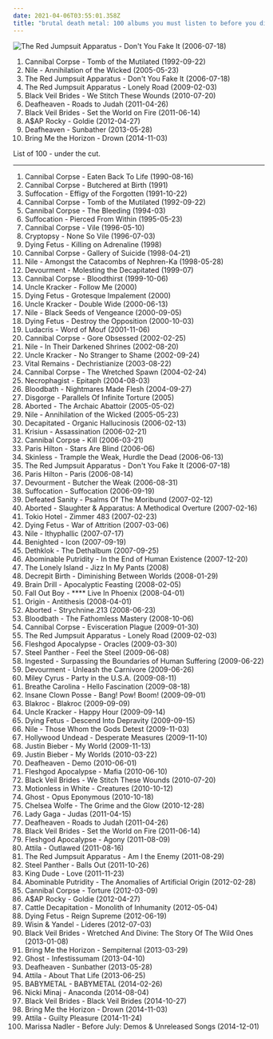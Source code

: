 ```yaml
---
date: 2021-04-06T03:55:01.358Z
title: "brutal death metal: 100 albums you must listen to before you die"
---
```

![The Red Jumpsuit Apparatus - Don&#39;t You Fake It (2006-07-18)](http://coverartarchive.org/release/76360728-22dd-4c57-86d2-481b4a2e88fc/12966416160-500.jpg "The Red Jumpsuit Apparatus - Don't You Fake It (2006-07-18)")
<ol class="albums">
<li data-cover="https://img.discogs.com/bXnGx8FVcRf8JtYlZzkzm6ybLCo=/fit-in/300x225/filters:strip_icc():format(jpeg):mode_rgb():quality(90)/discogs-images/R-2579786-1447271323-2062.jpeg.jpg" data-tags="death metal" role="button">Cannibal Corpse - Tomb of the Mutilated (1992-09-22)</li>
<li data-cover="http://coverartarchive.org/release/ca5124df-8ee2-49c8-9d62-7d497b28ae00/24438029985-500.jpg" data-tags="death metal" role="button">Nile - Annihilation of the Wicked (2005-05-23)</li>
<li data-cover="http://coverartarchive.org/release/76360728-22dd-4c57-86d2-481b4a2e88fc/12966416160-500.jpg" data-tags="rock, alternative rock, emo, screamo" role="button">The Red Jumpsuit Apparatus - Don't You Fake It (2006-07-18)</li>
<li data-cover="https://img.discogs.com/E4w6sriYFu-i4KerVGtFk-uMSZU=/fit-in/598x597/filters:strip_icc():format(jpeg):mode_rgb():quality(90)/discogs-images/R-2777884-1300610692.jpeg.jpg" data-tags="female fronted metal, female vocalists, hair metal, reggaeton, female vocalist, queercore, goregrind, homocore, brutal death metal, nsbm, a campire and a tent and a flashlight and some matches and a tree and that river and my glasses and a spaceship and a really really big bear but the bear is really really far away, drops wet cement on unsuspecting crippled children, a place for people with that tiny black spot on their brain to go when the darkness leaks out and does what it wills, erotic, brutal deathcore, nazi, crimes against humanity, national socialist black metal, swag, fashioncore, antifa, niggacore, a campfire and a tent and a flashlight and some matches and a tree and that river and my glasses and a spaceship and a really really big bear but the bear is really really far away, music to suck cock to, homoerotic, man in the pickle suit tricked me again, wagnerian arrangements, no pubic hair, music to have anal sex to" role="button">The Red Jumpsuit Apparatus - Lonely Road (2009-02-03)</li>
<li data-cover="http://coverartarchive.org/release/93ec657e-220a-4d21-a4c2-dc1028221ed5/8675348488-500.jpg" data-tags="post-hardcore" role="button">Black Veil Brides - We Stitch These Wounds (2010-07-20)</li>
<li data-cover="http://coverartarchive.org/release/e6b250b5-d81f-4303-95c0-460e1c3ce897/17498799005-500.jpg" data-tags="atmospheric black metal, black metal, post-rock" role="button">Deafheaven - Roads to Judah (2011-04-26)</li>
<li data-cover="http://coverartarchive.org/release/50e98987-a1bd-48d9-9e21-52c69f45071d/1718126861-500.jpg" data-tags="hard rock" role="button">Black Veil Brides - Set the World on Fire (2011-06-14)</li>
<li data-cover="http://coverartarchive.org/release/47db0ca6-078c-4b2c-84e3-462141d540cf/1095434037-500.jpg" data-tags="female fronted metal, hip-hop, hair metal, skinhead, reggaeton, female vocalist, queercore, gold, rac, goregrind, homocore, deathcore, brutal death metal, nsbm, deathgrind, hatecore, crunkcore, brutal deathcore, nazi, crimes against humanity, national socialist black metal, fashioncore, antifa, moshcore, blackcore, nigga, music to suck cock to, homoerotic, music to have anal sex to, asap rocky,  a$ap rocky" role="button">A$AP Rocky - Goldie (2012-04-27)</li>
<li data-cover="http://coverartarchive.org/release/2c6513c0-7b01-4b36-836c-d400e80e8072/25313095145-500.jpg" data-tags="post-black metal, blackgaze" role="button">Deafheaven - Sunbather (2013-05-28)</li>
<li data-cover="http://coverartarchive.org/release/304c9ca2-90a7-46ec-98d3-36ce28714ec2/8655187028-500.jpg" data-tags="true norwegian black metal, female fronted metal, female vocalists, reggaeton, female vocalist, queercore, post-hardcore, goregrind, homocore, brutal death metal, nsbm, a campire and a tent and a flashlight and some matches and a tree and that river and my glasses and a spaceship and a really really big bear but the bear is really really far away, drops wet cement on unsuspecting crippled children, a place for people with that tiny black spot on their brain to go when the darkness leaks out and does what it wills, erotic, true metal, true black metal, brutal deathcore, nazi, crimes against humanity, national socialist black metal, swag, fashioncore, antifa, niggacore, gay black metal, a campfire and a tent and a flashlight and some matches and a tree and that river and my glasses and a spaceship and a really really big bear but the bear is really really far away, music to suck cock to, homoerotic, man in the pickle suit tricked me again, wagnerian arrangements, no pubic hair, music to have anal sex to, gaygrind, proud to be gay" role="button">Bring Me the Horizon - Drown (2014-11-03)</li>
</ol>
List of 100 - under the cut.
<!-- more -->

_________________

<ol class="albums">
<li data-cover="https://img.discogs.com/glSO_BJskIBehqGY-UevRv_AReQ=/fit-in/216x216/filters:strip_icc():format(jpeg):mode_rgb():quality(90)/discogs-images/R-1639772-1233897783.jpeg.jpg" data-tags="death metal" role="button">
Cannibal Corpse - Eaten Back To Life (1990-08-16)
</li>
<li data-cover="https://img.discogs.com/IaZOSf_Tq27HSEywCm3fm-BtTx0=/fit-in/600x584/filters:strip_icc():format(jpeg):mode_rgb():quality(90)/discogs-images/R-5041433-1490470276-7462.jpeg.jpg" data-tags="death metal" role="button">
Cannibal Corpse - Butchered at Birth (1991)
</li>
<li data-cover="http://coverartarchive.org/release/b83458f4-58db-4b00-952d-1c3890b3fd1b/5852144410-500.jpg" data-tags="death metal" role="button">
Suffocation - Effigy of the Forgotten (1991-10-22)
</li>
<li data-cover="https://img.discogs.com/bXnGx8FVcRf8JtYlZzkzm6ybLCo=/fit-in/300x225/filters:strip_icc():format(jpeg):mode_rgb():quality(90)/discogs-images/R-2579786-1447271323-2062.jpeg.jpg" data-tags="death metal" role="button">
Cannibal Corpse - Tomb of the Mutilated (1992-09-22)
</li>
<li data-cover="http://coverartarchive.org/release/81742ddb-2a85-4d19-867c-79cc3f37c461/3507526774-500.jpg" data-tags="death metal" role="button">
Cannibal Corpse - The Bleeding (1994-03)
</li>
<li data-cover="http://coverartarchive.org/release/c09ec022-2459-444a-8f59-ea363df28575/24459277900-500.jpg" data-tags="death metal" role="button">
Suffocation - Pierced From Within (1995-05-23)
</li>
<li data-cover="http://coverartarchive.org/release/157b3c9b-3678-4ea5-8227-fca19d284db3/25665150361-500.jpg" data-tags="death metal" role="button">
Cannibal Corpse - Vile (1996-05-10)
</li>
<li data-cover="https://img.discogs.com/_fhdnsIJfaADES1312cy1SvPd7E=/fit-in/600x600/filters:strip_icc():format(jpeg):mode_rgb():quality(90)/discogs-images/R-3606752-1356082773-8996.jpeg.jpg" data-tags="death metal, technical death metal" role="button">
Cryptopsy - None So Vile (1996-07-03)
</li>
<li data-cover="https://img.discogs.com/wkTSKHPUoBzHP15DFFcSvevSoyk=/fit-in/600x610/filters:strip_icc():format(jpeg):mode_rgb():quality(90)/discogs-images/R-771583-1322919182.jpeg.jpg" data-tags="death metal" role="button">
Dying Fetus - Killing on Adrenaline (1998)
</li>
<li data-cover="http://coverartarchive.org/release/4ed3dc1c-6628-3c40-b0d8-7743b4b068fa/10518410932-500.jpg" data-tags="death metal" role="button">
Cannibal Corpse - Gallery of Suicide (1998-04-21)
</li>
<li data-cover="https://img.discogs.com/1shcZ_nz2dW62FBfbV2quvbpRMU=/fit-in/387x600/filters:strip_icc():format(jpeg):mode_rgb():quality(90)/discogs-images/R-6282818-1417876455-8639.jpeg.jpg" data-tags="death metal" role="button">
Nile - Amongst the Catacombs of Nephren-Ka (1998-05-28)
</li>
<li data-cover="http://coverartarchive.org/release/a57a70aa-f6f9-42dc-8dfc-6c218c59cb36/15903473429-500.jpg" data-tags="brutal death metal, death metal" role="button">
Devourment - Molesting the Decapitated (1999-07)
</li>
<li data-cover="http://coverartarchive.org/release/c1610d9e-7c0c-40ab-8e0f-77c6dfce123b/10518470373-500.jpg" data-tags="death metal" role="button">
Cannibal Corpse - Bloodthirst (1999-10-06)
</li>
<li data-cover="http://coverartarchive.org/release/1243f35f-687a-46b8-bae5-483feebc9e6b/2952118453-500.jpg" data-tags="follow me" role="button">
Uncle Kracker - Follow Me (2000)
</li>
<li data-cover="https://img.discogs.com/Tp-D7LZY9JT4eU3cxIDpyQGpw9Y=/fit-in/600x600/filters:strip_icc():format(jpeg):mode_rgb():quality(90)/discogs-images/R-7293017-1438181127-5042.jpeg.jpg" data-tags="death metal, brutal death metal" role="button">
Dying Fetus - Grotesque Impalement (2000)
</li>
<li data-cover="http://coverartarchive.org/release/cf54eea5-b411-42e0-9a74-d8c140ef34e3/7409943029-500.jpg" data-tags="pifou station" role="button">
Uncle Kracker - Double Wide (2000-06-13)
</li>
<li data-cover="http://coverartarchive.org/release/cc155c4e-0747-44c8-8d16-3ba11759a864/9692621053-500.jpg" data-tags="death metal" role="button">
Nile - Black Seeds of Vengeance (2000-09-05)
</li>
<li data-cover="http://coverartarchive.org/release/8b4c9a14-0190-483c-9f94-0aec0694954e/9670537330-500.jpg" data-tags="death metal" role="button">
Dying Fetus - Destroy the Opposition (2000-10-03)
</li>
<li data-cover="https://img.discogs.com/tGHlmKMFiBb3NIT2hGICAqydWmc=/fit-in/600x600/filters:strip_icc():format(jpeg):mode_rgb():quality(90)/discogs-images/R-262745-1212104777.jpeg.jpg" data-tags="rap, hip-hop, ludacris" role="button">
Ludacris - Word of Mouf (2001-11-06)
</li>
<li data-cover="https://img.discogs.com/kWLHCcXUNMt-vlmcEhJ1wDu9jTM=/fit-in/600x598/filters:strip_icc():format(jpeg):mode_rgb():quality(90)/discogs-images/R-2893322-1586860460-8293.jpeg.jpg" data-tags="death metal" role="button">
Cannibal Corpse - Gore Obsessed (2002-02-25)
</li>
<li data-cover="https://img.discogs.com/beYJ0vbaSav1h-ZJJYwvtYASWtg=/fit-in/600x526/filters:strip_icc():format(jpeg):mode_rgb():quality(90)/discogs-images/R-6507757-1447088929-2827.jpeg.jpg" data-tags="death metal, technical death metal" role="button">
Nile - In Their Darkened Shrines (2002-08-20)
</li>
<li data-cover="http://coverartarchive.org/release/649f134d-d733-4908-9004-d3d8edd506b0/24447477256-500.jpg" data-tags="alternative rock, edgy, queer, queercore, southern rock, beer, kid rock, male vocals, based, scat, brutal death metal, creepy, racism, moisture, bananas, trump, treble, cracked, farts, creed, racist, nickelback, girls girls girls, my nigga, poopy, hebo, hillary clinton, jihad, fart, donald trump, fecal, flatulence, coprogrind, sjw, genderqueer, grady, maga, farting, youngstar, kkk country, racist country, little star, politically correct, moist, i would like to spend an afternoon rubbing her breasts with warm mineral oil, scat goregrind, pissgore, rei do pop, agender, n word, queer metal, shady grady, seahawks, scatgrind, beste country musik wo gibt, fart rock, music to fart to, post-post-grunge, 2edgy4me, mitch mcconnell, brayden, jayden, fecalgrind, non-binary, planet kolob, where gods began, grumpy still skin, soft and moist, without artistic merit, dake-bonoism, masturbation fodder, squeeze the boobies, listen to u2, beneficial, conforms to dake-bonoistic doctrine, they always conform to dake-bonoistic doctrine, imaginary girlfriend, it starts with one thing i dont know why it doesnt even matter how hard you try keep that in mind i designed this rhyme, make america great again, fart pop, plopper, deekles, hollow monkey, poopy-man, you can listen on a thursday, adsfghjklmn, fuck me daddy, similar to johnny rebel, pwr bttm, too much swearing, kayden, dustin lynch " role="button">
Uncle Kracker - No Stranger to Shame (2002-09-24)
</li>
<li data-cover="https://img.discogs.com/Hj6SqOwU4svfM1D0YtDtOzLgmtk=/fit-in/600x600/filters:strip_icc():format(jpeg):mode_rgb():quality(90)/discogs-images/R-877031-1168212023.jpeg.jpg" data-tags="death metal" role="button">
Vital Remains - Dechristianize (2003-08-22)
</li>
<li data-cover="https://img.discogs.com/72wAZhK1q-JdzsBdsvN6bOmBNw8=/fit-in/600x533/filters:strip_icc():format(jpeg):mode_rgb():quality(90)/discogs-images/R-5422392-1463330353-9026.jpeg.jpg" data-tags="death metal" role="button">
Cannibal Corpse - The Wretched Spawn (2004-02-24)
</li>
<li data-cover="http://coverartarchive.org/release/6fd013d6-d481-45fe-8746-e99de6cd6aeb/6127775279-500.jpg" data-tags="technical death metal" role="button">
Necrophagist - Epitaph (2004-08-03)
</li>
<li data-cover="http://coverartarchive.org/release/85653bfa-ebdc-4422-89cc-f97f4e1d3f5e/12003424283-500.jpg" data-tags="death metal" role="button">
Bloodbath - Nightmares Made Flesh (2004-09-27)
</li>
<li data-cover="http://coverartarchive.org/release/08a85420-0fc6-4d94-81a0-858bff7d3b40/13912077048-500.jpg" data-tags="brutal death metal" role="button">
Disgorge - Parallels Of Infinite Torture (2005)
</li>
<li data-cover="http://coverartarchive.org/release/4b87e1a4-bbb8-4dc4-92f9-2dc8170ccbf4/6991965580-500.jpg" data-tags="death metal" role="button">
Aborted - The Archaic Abattoir (2005-05-02)
</li>
<li data-cover="http://coverartarchive.org/release/ca5124df-8ee2-49c8-9d62-7d497b28ae00/24438029985-500.jpg" data-tags="death metal" role="button">
Nile - Annihilation of the Wicked (2005-05-23)
</li>
<li data-cover="https://img.discogs.com/aUQCIzkE9w7lqjaq3zZ6Hg3JHVI=/fit-in/600x600/filters:strip_icc():format(jpeg):mode_rgb():quality(90)/discogs-images/R-1793437-1304159628.jpeg.jpg" data-tags="death metal, technical death metal" role="button">
Decapitated - Organic Hallucinosis (2006-02-13)
</li>
<li data-cover="https://img.discogs.com/89V0x-dQbxeqMvDgzG8DSii9It8=/fit-in/600x598/filters:strip_icc():format(jpeg):mode_rgb():quality(90)/discogs-images/R-13493246-1555245440-2782.jpeg.jpg" data-tags="death metal, brutal death metal" role="button">
Krisiun - Assassination (2006-02-21)
</li>
<li data-cover="http://coverartarchive.org/release/c16b53d9-5ada-4f9c-a717-3a51e59cb20b/15662034852-500.jpg" data-tags="death metal" role="button">
Cannibal Corpse - Kill (2006-03-21)
</li>
<li data-cover="https://img.discogs.com/SYzDTrLC2c1p-bGG6Pzj7BUKmfg=/fit-in/600x461/filters:strip_icc():format(jpeg):mode_rgb():quality(90)/discogs-images/R-720262-1497052377-8814.jpeg.jpg" data-tags="pop, dance, electropop, female vocalists" role="button">
Paris Hilton - Stars Are Blind (2006-06)
</li>
<li data-cover="https://img.discogs.com/bLRElUjVVTcWqCxIYW3kdSBboGc=/fit-in/300x300/filters:strip_icc():format(jpeg):mode_rgb():quality(90)/discogs-images/R-6289492-1435808005-2217.jpeg.jpg" data-tags="death metal, brutal death metal" role="button">
Skinless - Trample the Weak, Hurdle the Dead (2006-06-13)
</li>
<li data-cover="http://coverartarchive.org/release/76360728-22dd-4c57-86d2-481b4a2e88fc/12966416160-500.jpg" data-tags="rock, alternative rock, emo, screamo" role="button">
The Red Jumpsuit Apparatus - Don't You Fake It (2006-07-18)
</li>
<li data-cover="http://coverartarchive.org/release/6c191971-961e-465e-985f-02a3dc24bde0/10431360135-500.jpg" data-tags="pop, dance, electropop" role="button">
Paris Hilton - Paris (2006-08-14)
</li>
<li data-cover="http://coverartarchive.org/release/3d6ab2c1-ec11-47cd-8e09-53892788b3d0/14059668217-500.jpg" data-tags="brutal death metal" role="button">
Devourment - Butcher the Weak (2006-08-31)
</li>
<li data-cover="https://img.discogs.com/7tX4dKwj5LkatsLW7YVJJDr_2B8=/fit-in/202x201/filters:strip_icc():format(jpeg):mode_rgb():quality(90)/discogs-images/R-2235435-1331875584.jpeg.jpg" data-tags="death metal" role="button">
Suffocation - Suffocation (2006-09-19)
</li>
<li data-cover="http://coverartarchive.org/release/c77bf183-76e1-40d5-8483-0ff44f074e5b/24664881686-500.jpg" data-tags="brutal death metal" role="button">
Defeated Sanity - Psalms Of The Moribund (2007-02-12)
</li>
<li data-cover="https://img.discogs.com/MOp5muXIdWKvPBDYOmP8JPci-ck=/fit-in/600x570/filters:strip_icc():format(jpeg):mode_rgb():quality(90)/discogs-images/R-10963729-1507308454-8929.jpeg.jpg" data-tags="death metal, brutal death metal" role="button">
Aborted - Slaughter & Apparatus: A Methodical Overture (2007-02-16)
</li>
<li data-cover="http://coverartarchive.org/release/e0794c3b-2f66-41fc-8619-cf859d64353c/7595175908-500.jpg" data-tags="tokio hotel, rock, german" role="button">
Tokio Hotel - Zimmer 483 (2007-02-23)
</li>
<li data-cover="https://img.discogs.com/XdqLJmvm2bPOEIAp6G5hA8ECRbU=/fit-in/483x490/filters:strip_icc():format(jpeg):mode_rgb():quality(90)/discogs-images/R-922770-1388153901-4381.jpeg.jpg" data-tags="death metal" role="button">
Dying Fetus - War of Attrition (2007-03-06)
</li>
<li data-cover="http://coverartarchive.org/release/5c72f5ea-ce1d-33b3-8d0a-32c6901faffb/18352306915-500.jpg" data-tags="death metal, technical death metal" role="button">
Nile - Ithyphallic (2007-07-17)
</li>
<li data-cover="http://coverartarchive.org/release/7efed507-a680-4768-aa9f-26bb47ece6ea/25898543404-500.jpg" data-tags="death metal, brutal death metal" role="button">
Benighted - Icon (2007-09-19)
</li>
<li data-cover="http://coverartarchive.org/release/3ff4e6a8-52a9-49a5-b264-986a772fdddf/996842836-500.jpg" data-tags="melodic death metal, death metal, blacker than the blackest black times infinity" role="button">
Dethklok - The Dethalbum (2007-09-25)
</li>
<li data-cover="http://coverartarchive.org/release/13f0067d-28b5-43b4-bccf-dc80cded6a3f/927318791-500.jpg" data-tags="brutal death metal" role="button">
Abominable Putridity - In the End of Human Existence (2007-12-20)
</li>
<li data-cover="https://img.discogs.com/VpJJpiVC1XHKuGTa6NUXkQ4VYrs=/fit-in/500x500/filters:strip_icc():format(jpeg):mode_rgb():quality(90)/discogs-images/R-1756424-1241347657.jpeg.jpg" data-tags="metal, female, rock, punk, dirty south, christian rock, hate, piece of shit, evil, hoe, rap metal, sucks, brutal death metal, no, shut up, shut the fuck up, loser, ponyrape, really really bad, gross, crap crap crap, total shit, douche, fuck you, tubgirl, i hate you, wristslitters, die, officially shallow, mallcore, murderer, fuck off, overrated crap, uncomfortable, fagcore, idiots, homophobe, dead dead dead, crimes against humanity, avoid, faggotcore, bitch cannot write her own music, whorecore, homophobic, mtv cocksuckers, ho, dirty bitch, dirty whore, little bitch, music for fags like realmonster, pure garbage, shit music, brains are between her legs not on her shoulders, pop slut, whore untalented, wigger, utter shit, fucking terrible, a placebo for coronary heart disease, black folk call them the devils, nambla approved, christopher walken eating escargot, reports of statutory rape are on the rise because of you, satirised by rowan atkinson at my barbecue luncheon, september 11 just wasnt enough for these people, not hip-hop, your music has been shredded for bedding, talentless hack, dumbass, psy-emo, sterile, get crunk, pedophile" role="button">
The Lonely Island - Jizz In My Pants (2008)
</li>
<li data-cover="http://coverartarchive.org/release/e700fcc9-4de5-4c53-b285-ad92012867e8/12866501426-500.jpg" data-tags="death metal" role="button">
Decrepit Birth - Diminishing Between Worlds (2008-01-29)
</li>
<li data-cover="https://img.discogs.com/l8bKKluikwanMV7S4vB5nHLsMLg=/fit-in/500x502/filters:strip_icc():format(jpeg):mode_rgb():quality(90)/discogs-images/R-1980482-1256469614.jpeg.jpg" data-tags="death metal, brutal death metal, technical death metal" role="button">
Brain Drill - Apocalyptic Feasting (2008-02-05)
</li>
<li data-cover="http://coverartarchive.org/release/f15335cd-1f62-41f6-807e-a8bf2b3c4b1b/15688317582-500.jpg" data-tags="emo" role="button">
Fall Out Boy - **** Live In Phoenix (2008-04-01)
</li>
<li data-cover="http://coverartarchive.org/release/9300d718-e34d-48ac-b6d5-0728b2199321/12872688177-500.jpg" data-tags="technical death metal, death metal" role="button">
Origin - Antithesis (2008-04-01)
</li>
<li data-cover="https://img.discogs.com/uZgs9jj576_KECHH_evgmUepUi4=/fit-in/598x600/filters:strip_icc():format(jpeg):mode_rgb():quality(90)/discogs-images/R-1854744-1248026135.jpeg.jpg" data-tags="death metal, brutal death metal" role="button">
Aborted - Strychnine.213 (2008-06-23)
</li>
<li data-cover="http://coverartarchive.org/release/c1210b0c-1980-4c4b-91fb-5a64866624e0/7530834969-500.jpg" data-tags="death metal" role="button">
Bloodbath - The Fathomless Mastery (2008-10-06)
</li>
<li data-cover="http://coverartarchive.org/release/0d4c5671-c5c6-4c3a-9021-a281d59fd79c/25357292169-500.jpg" data-tags="death metal" role="button">
Cannibal Corpse - Evisceration Plague (2009-01-30)
</li>
<li data-cover="https://img.discogs.com/E4w6sriYFu-i4KerVGtFk-uMSZU=/fit-in/598x597/filters:strip_icc():format(jpeg):mode_rgb():quality(90)/discogs-images/R-2777884-1300610692.jpeg.jpg" data-tags="female fronted metal, female vocalists, hair metal, reggaeton, female vocalist, queercore, goregrind, homocore, brutal death metal, nsbm, a campire and a tent and a flashlight and some matches and a tree and that river and my glasses and a spaceship and a really really big bear but the bear is really really far away, drops wet cement on unsuspecting crippled children, a place for people with that tiny black spot on their brain to go when the darkness leaks out and does what it wills, erotic, brutal deathcore, nazi, crimes against humanity, national socialist black metal, swag, fashioncore, antifa, niggacore, a campfire and a tent and a flashlight and some matches and a tree and that river and my glasses and a spaceship and a really really big bear but the bear is really really far away, music to suck cock to, homoerotic, man in the pickle suit tricked me again, wagnerian arrangements, no pubic hair, music to have anal sex to" role="button">
The Red Jumpsuit Apparatus - Lonely Road (2009-02-03)
</li>
<li data-cover="http://coverartarchive.org/release/088beb9f-bf90-4712-b7b9-3eec3f285cab/10075078735-500.jpg" data-tags="technical death metal, death metal" role="button">
Fleshgod Apocalypse - Oracles (2009-03-30)
</li>
<li data-cover="http://coverartarchive.org/release/a14bb909-c0d7-4b5a-9d56-38682f035347/1075985212-500.jpg" data-tags="hair metal, glam metal, heavy metal" role="button">
Steel Panther - Feel the Steel (2009-06-08)
</li>
<li data-cover="http://coverartarchive.org/release/9e497289-c078-44b2-a595-c65b19fc278b/16426591871-500.jpg" data-tags="brutal death metal" role="button">
Ingested - Surpassing the Boundaries of Human Suffering (2009-06-22)
</li>
<li data-cover="http://coverartarchive.org/release/98655166-b00e-4fe8-8ee1-bd36d6e85917/7576589725-500.jpg" data-tags="brutal death metal" role="button">
Devourment - Unleash the Carnivore (2009-06-26)
</li>
<li data-cover="http://coverartarchive.org/release/6119fca5-d6e4-4685-b5d8-dfd71fce3494/2142804827-500.jpg" data-tags="miley cyrus" role="button">
Miley Cyrus - Party in the U.S.A. (2009-08-11)
</li>
<li data-cover="https://img.discogs.com/Ol6Od8y22PCszrbfRY3qa-Fn7l4=/fit-in/600x600/filters:strip_icc():format(jpeg):mode_rgb():quality(90)/discogs-images/R-3311219-1520977198-6129.jpeg.jpg" data-tags="electronic" role="button">
Breathe Carolina - Hello Fascination (2009-08-18)
</li>
<li data-cover="http://coverartarchive.org/release/7aa2faf0-993a-45b6-b513-afcb5f40f5d5/1621608060-500.jpg" data-tags="goregrind, deathcore, brutal death metal, nsbm, deathgrind, brutal deathcore, national socialist black metal, moshcore" role="button">
Insane Clown Posse - Bang! Pow! Boom! (2009-09-01)
</li>
<li data-cover="https://img.discogs.com/qQ1UQdAV28xCiHPkB5Y1igZ3c5Q=/fit-in/400x400/filters:strip_icc():format(jpeg):mode_rgb():quality(90)/discogs-images/R-2065445-1261940125.jpeg.jpg" data-tags="hip-hop, rap, rock hop, rock" role="button">
Blakroc - Blakroc (2009-09-09)
</li>
<li data-cover="http://coverartarchive.org/release/bdf8e4e2-1c24-4b92-af30-1b61a722b894/4372915501-500.jpg" data-tags="edgy, queer, queercore, beer, kid rock, 2010s, based, scat, brutal death metal, creepy, racism, moisture, bananas, trump, treble, cracked, farts, creed, racist, nickelback, girls girls girls, my nigga, poopy, hillary clinton, jihad, fart, donald trump, fecal, flatulence, coprogrind, sjw, genderqueer, grady, maga, farting, youngstar, kkk country, racist country, little star, politically correct, moist, i would like to spend an afternoon rubbing her breasts with warm mineral oil, scat goregrind, pissgore, rei do pop, agender, n word, queer metal, shady grady, seahawks, scatgrind, fart rock, music to fart to, post-post-grunge, 2edgy4me, mitch mcconnell, brayden, jayden, fecalgrind, non-binary, planet kolob, where gods began, grumpy still skin, soft and moist, without artistic merit, dake-bonoism, masturbation fodder, squeeze the boobies, listen to u2, beneficial, conforms to dake-bonoistic doctrine, they always conform to dake-bonoistic doctrine, imaginary girlfriend, it starts with one thing i dont know why it doesnt even matter how hard you try keep that in mind i designed this rhyme, make america great again, fart pop, plopper, deekles, hollow monkey, poopy-man, you can listen on a thursday, adsfghjklmn, fuck me daddy, similar to johnny rebel, pwr bttm, too much swearing, kayden, dustin lynch " role="button">
Uncle Kracker - Happy Hour (2009-09-14)
</li>
<li data-cover="https://img.discogs.com/vYBLCgQTDzscqJjlK-0qj9hjzfk=/fit-in/216x216/filters:strip_icc():format(jpeg):mode_rgb():quality(90)/discogs-images/R-1940393-1253834208.jpeg.jpg" data-tags="death metal" role="button">
Dying Fetus - Descend Into Depravity (2009-09-15)
</li>
<li data-cover="http://coverartarchive.org/release/a7552ce8-03e9-38c6-affa-ee1a27cbd1d9/9692347450-500.jpg" data-tags="death metal, technical death metal" role="button">
Nile - Those Whom the Gods Detest (2009-11-03)
</li>
<li data-cover="http://coverartarchive.org/release/f8c8649a-bd26-471d-a289-26a471ae94ec/25925529731-500.jpg" data-tags="rapcore" role="button">
Hollywood Undead - Desperate Measures (2009-11-10)
</li>
<li data-cover="http://coverartarchive.org/release/ca702418-7848-3992-b860-18409362b356/3667047678-500.jpg" data-tags="justin bieber, my world, totec radio" role="button">
Justin Bieber - My World (2009-11-13)
</li>
<li data-cover="http://coverartarchive.org/release/6bfba6d5-71fc-454b-b3a0-63632a1459fa/20855090957-500.jpg" data-tags="totec radio, justin bieber, goregrind, justin bieber my worlds" role="button">
Justin Bieber - My Worlds (2010-03-22)
</li>
<li data-cover="http://coverartarchive.org/release/df822457-1a3f-4806-86fe-143d3ce09f65/7983414746-500.jpg" data-tags="post-black metal, female fronted metal, hair metal, skinhead, reggaeton, female vocalist, queercore, rac, goregrind, homocore, deathcore, brutal death metal, nsbm, deathgrind, crunkcore, brutal deathcore, national socialist black metal, fashioncore, antifa, moshcore, music to suck cock to, homoerotic, music to have anal sex to, crimes against humanity" role="button">
Deafheaven - Demo (2010-06-01)
</li>
<li data-cover="http://coverartarchive.org/release/9fc351ef-6f46-4f03-8f25-999b22615331/21780806298-500.jpg" data-tags="technical death metal" role="button">
Fleshgod Apocalypse - Mafia (2010-06-10)
</li>
<li data-cover="http://coverartarchive.org/release/93ec657e-220a-4d21-a4c2-dc1028221ed5/8675348488-500.jpg" data-tags="post-hardcore" role="button">
Black Veil Brides - We Stitch These Wounds (2010-07-20)
</li>
<li data-cover="https://img.discogs.com/DuflA-9wI0wFDqYa5hnuJs7trNU=/fit-in/600x600/filters:strip_icc():format(jpeg):mode_rgb():quality(90)/discogs-images/R-3834731-1574656345-6023.jpeg.jpg" data-tags="metalcore, post-hardcore" role="button">
Motionless in White - Creatures (2010-10-12)
</li>
<li data-cover="http://coverartarchive.org/release/d92956b1-6fb3-4c9c-92d1-c3f96a216b62/9301653943-500.jpg" data-tags="heavy metal" role="button">
Ghost - Opus Eponymous (2010-10-18)
</li>
<li data-cover="http://coverartarchive.org/release/7def45ac-4d40-43f8-a920-781519c2e437/5811606572-500.jpg" data-tags="hipster, not experimental, pop, japanese, female vocalists, anime, j-pop, not music, not gothic, amatue, emo, jpop, comedy, humour, gothic rock, symphonic metal, power metal, visual kei, brutal death metal, meme, spam, anison, folklore intellectuel, not darkwave, hentai, yaoi, hipsterish, pseudogoth, noise, heavy metal, metalcore, metal, dance, dark, easy listening" role="button">
Chelsea Wolfe - The Grime and the Glow (2010-12-28)
</li>
<li data-cover="https://img.discogs.com/sa4Jl-YBdMDxBUMmdm_bc6S4fSg=/fit-in/600x504/filters:strip_icc():format(jpeg):mode_rgb():quality(90)/discogs-images/R-6866131-1594226931-8692.jpeg.jpg" data-tags="pop, dance, born this way, modern" role="button">
Lady Gaga - Judas (2011-04-15)
</li>
<li data-cover="http://coverartarchive.org/release/e6b250b5-d81f-4303-95c0-460e1c3ce897/17498799005-500.jpg" data-tags="atmospheric black metal, black metal, post-rock" role="button">
Deafheaven - Roads to Judah (2011-04-26)
</li>
<li data-cover="http://coverartarchive.org/release/50e98987-a1bd-48d9-9e21-52c69f45071d/1718126861-500.jpg" data-tags="hard rock" role="button">
Black Veil Brides - Set the World on Fire (2011-06-14)
</li>
<li data-cover="http://coverartarchive.org/release/5eacd540-3a94-4a00-8d15-e48807c42b64/10075100962-500.jpg" data-tags="technical death metal, death metal" role="button">
Fleshgod Apocalypse - Agony (2011-08-09)
</li>
<li data-cover="http://coverartarchive.org/release/079c00e9-a7bc-4f67-93d7-c1dc5f5b9a23/4617202756-500.jpg" data-tags="deathcore" role="button">
Attila - Outlawed (2011-08-16)
</li>
<li data-cover="http://coverartarchive.org/release/af917e2b-9274-40fe-a9bf-8b7f02a413ad/19632602508-500.jpg" data-tags="female fronted metal, female vocalists, hair metal, reggaeton, female vocalist, queercore, goregrind, homocore, brutal death metal, nsbm, a campire and a tent and a flashlight and some matches and a tree and that river and my glasses and a spaceship and a really really big bear but the bear is really really far away, drops wet cement on unsuspecting crippled children, a place for people with that tiny black spot on their brain to go when the darkness leaks out and does what it wills, erotic, brutal deathcore, nazi, crimes against humanity, national socialist black metal, swag, fashioncore, antifa, niggacore, a campfire and a tent and a flashlight and some matches and a tree and that river and my glasses and a spaceship and a really really big bear but the bear is really really far away, music to suck cock to, homoerotic, man in the pickle suit tricked me again, wagnerian arrangements, no pubic hair, music to have anal sex to" role="button">
The Red Jumpsuit Apparatus - Am I the Enemy (2011-08-29)
</li>
<li data-cover="https://img.discogs.com/NHlIhOLt6Oe2WihQ5CbADOkR-fA=/fit-in/600x590/filters:strip_icc():format(jpeg):mode_rgb():quality(90)/discogs-images/R-3409360-1479847658-3626.jpeg.jpg" data-tags="glam metal" role="button">
Steel Panther - Balls Out (2011-10-26)
</li>
<li data-cover="http://coverartarchive.org/release/e640e4f9-5f16-42db-923f-88e4796b634e/8986117861-500.jpg" data-tags="pop, female vocalists, hipster, not experimental, japanese, emo, dance, easy listening, new age, schlager, jpop, comedy, humour, satanic, anime, j-rock, parody, j-pop, bdsm, porn, what, visual kei, brutal death metal, jrock, meme, bondage, bollocks, true metal, nazi, racist, govno, mierda, unoriginal, not music, manowar, weeaboo, chuck norris does not approve, anison, folklore intellectuel, lmao, worst song ever, caca, asian music, merda, no thanks, church of satan, asian pop, gowno, orgy, hentai, schwul, pitchforkcore" role="button">
King Dude - Love (2011-11-23)
</li>
<li data-cover="http://coverartarchive.org/release/743bd707-0b4f-41c7-b250-ea679c8ff623/10363069226-500.jpg" data-tags="brutal death metal, death metal" role="button">
Abominable Putridity - The Anomalies of Artificial Origin (2012-02-28)
</li>
<li data-cover="http://coverartarchive.org/release/515f6a0e-3524-4509-a9f6-724f2235ad59/1132569608-500.jpg" data-tags="death metal" role="button">
Cannibal Corpse - Torture (2012-03-09)
</li>
<li data-cover="http://coverartarchive.org/release/47db0ca6-078c-4b2c-84e3-462141d540cf/1095434037-500.jpg" data-tags="female fronted metal, hip-hop, hair metal, skinhead, reggaeton, female vocalist, queercore, gold, rac, goregrind, homocore, deathcore, brutal death metal, nsbm, deathgrind, hatecore, crunkcore, brutal deathcore, nazi, crimes against humanity, national socialist black metal, fashioncore, antifa, moshcore, blackcore, nigga, music to suck cock to, homoerotic, music to have anal sex to, asap rocky,  a$ap rocky" role="button">
A$AP Rocky - Goldie (2012-04-27)
</li>
<li data-cover="http://coverartarchive.org/release/2967065a-a2b0-4a16-9fa9-f3169dcd0529/19368085347-500.jpg" data-tags="death metal, deathgrind" role="button">
Cattle Decapitation - Monolith of Inhumanity (2012-05-04)
</li>
<li data-cover="http://coverartarchive.org/release/20699777-ae00-4e5e-b602-38a9b9a707e7/22458500700-500.jpg" data-tags="death metal" role="button">
Dying Fetus - Reign Supreme (2012-06-19)
</li>
<li data-cover="http://coverartarchive.org/release/84be76c9-41b9-4c2f-900b-9323334a10ae/1526397780-500.jpg" data-tags="black metal, pop, dance, latin, reggaeton, brutal death metal, latin grammy nominated, mierda" role="button">
Wisin & Yandel - Líderes (2012-07-03)
</li>
<li data-cover="http://coverartarchive.org/release/39dcebcd-425c-4fa5-b6c9-32d14f896230/3036084307-500.jpg" data-tags="hard rock, glam metal" role="button">
Black Veil Brides - Wretched And Divine: The Story Of The Wild Ones (2013-01-08)
</li>
<li data-cover="http://coverartarchive.org/release/86f705ee-242f-4e89-896c-f95bb3044189/11987843449-500.jpg" data-tags="post-hardcore, metalcore" role="button">
Bring Me the Horizon - Sempiternal (2013-03-29)
</li>
<li data-cover="http://coverartarchive.org/release/3f7ed87a-461a-491c-b437-88c2a4b81f4e/4665148054-500.jpg" data-tags="heavy metal" role="button">
Ghost - Infestissumam (2013-04-10)
</li>
<li data-cover="http://coverartarchive.org/release/2c6513c0-7b01-4b36-836c-d400e80e8072/25313095145-500.jpg" data-tags="post-black metal, blackgaze" role="button">
Deafheaven - Sunbather (2013-05-28)
</li>
<li data-cover="http://coverartarchive.org/release/b8f07c08-a405-4cc9-a4cc-9f92e625e5e5/4617270275-500.jpg" data-tags="metalcore, deathcore, female fronted metal, female vocalists, reggaeton, female vocalist, queercore, goregrind, homocore, brutal death metal, nsbm, a campire and a tent and a flashlight and some matches and a tree and that river and my glasses and a spaceship and a really really big bear but the bear is really really far away, drops wet cement on unsuspecting crippled children, a place for people with that tiny black spot on their brain to go when the darkness leaks out and does what it wills, erotic, true metal, true norwegian black metal, true black metal, brutal deathcore, nazi, crimes against humanity, national socialist black metal, swag, fashioncore, antifa, niggacore, gay black metal, a campfire and a tent and a flashlight and some matches and a tree and that river and my glasses and a spaceship and a really really big bear but the bear is really really far away, music to suck cock to, homoerotic, man in the pickle suit tricked me again, wagnerian arrangements, no pubic hair, music to have anal sex to, gaygrind, proud to be gay" role="button">
Attila - About That Life (2013-06-25)
</li>
<li data-cover="http://coverartarchive.org/release/e5c0f2cc-692c-46e2-af7d-4404c95e1550/6434003625-500.jpg" data-tags="metal, j-pop, kawaii metal" role="button">
BABYMETAL - BABYMETAL (2014-02-26)
</li>
<li data-cover="http://coverartarchive.org/release/125c1ac6-d02b-4a7f-9a0c-2f1334c84eff/8067874049-500.jpg" data-tags="better than akiko shikata, very intelligent lyrics" role="button">
Nicki Minaj - Anaconda (2014-08-04)
</li>
<li data-cover="http://coverartarchive.org/release/479a71e8-54e5-4d6b-a728-c16790088282/9929378348-500.jpg" data-tags="post-hardcore" role="button">
Black Veil Brides - Black Veil Brides (2014-10-27)
</li>
<li data-cover="http://coverartarchive.org/release/304c9ca2-90a7-46ec-98d3-36ce28714ec2/8655187028-500.jpg" data-tags="true norwegian black metal, female fronted metal, female vocalists, reggaeton, female vocalist, queercore, post-hardcore, goregrind, homocore, brutal death metal, nsbm, a campire and a tent and a flashlight and some matches and a tree and that river and my glasses and a spaceship and a really really big bear but the bear is really really far away, drops wet cement on unsuspecting crippled children, a place for people with that tiny black spot on their brain to go when the darkness leaks out and does what it wills, erotic, true metal, true black metal, brutal deathcore, nazi, crimes against humanity, national socialist black metal, swag, fashioncore, antifa, niggacore, gay black metal, a campfire and a tent and a flashlight and some matches and a tree and that river and my glasses and a spaceship and a really really big bear but the bear is really really far away, music to suck cock to, homoerotic, man in the pickle suit tricked me again, wagnerian arrangements, no pubic hair, music to have anal sex to, gaygrind, proud to be gay" role="button">
Bring Me the Horizon - Drown (2014-11-03)
</li>
<li data-cover="http://coverartarchive.org/release/896c0f0f-4c7f-4359-96a6-d5c1e00627a2/8852141954-500.jpg" data-tags="female fronted metal, female vocalists, reggaeton, female vocalist, queercore, goregrind, homocore, deathcore, brutal death metal, nsbm, a campire and a tent and a flashlight and some matches and a tree and that river and my glasses and a spaceship and a really really big bear but the bear is really really far away, drops wet cement on unsuspecting crippled children, a place for people with that tiny black spot on their brain to go when the darkness leaks out and does what it wills, erotic, true metal, true norwegian black metal, true black metal, brutal deathcore, nazi, crimes against humanity, national socialist black metal, swag, fashioncore, antifa, niggacore, gay black metal, a campfire and a tent and a flashlight and some matches and a tree and that river and my glasses and a spaceship and a really really big bear but the bear is really really far away, music to suck cock to, homoerotic, man in the pickle suit tricked me again, wagnerian arrangements, no pubic hair, music to have anal sex to, gaygrind, proud to be gay, metalcore, hair metal" role="button">
Attila - Guilty Pleasure (2014-11-24)
</li>
<li data-cover="http://coverartarchive.org/release/775528c7-a0fb-45e2-a203-0a401dc233ea/8996753006-500.jpg" data-tags="chillout, pop, emo, female vocalists, dance, epic, easy listening, new age, comedy, humour, j-rock, parody, j-pop, bdsm, porn, what, visual kei, vulgar, brutal death metal, jrock, meme, bollocks, denpa, hipster, true metal, nazi, racist, unoriginal, not music, manowar, weeaboo, swag, chuck norris does not approve, anison, folklore intellectuel, poser, lmao, worst song ever, posers, donald trump, child molester, rechtsrock, guilty, atrocious, no thanks, church of satan, orgy, not experimental, hentai, post-nazi, pitchforkcore, ayn rand, singing cunt, yaoi" role="button">
Marissa Nadler - Before July: Demos & Unreleased Songs (2014-12-01)
</li>
</ol>